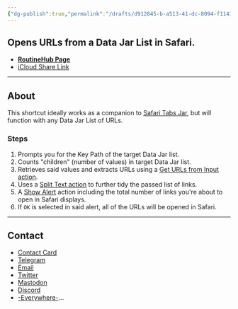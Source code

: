 ```yaml
---
{"dg-publish":true,"permalink":"/drafts/d912845-b-a513-41-dc-8094-f1141-cdb-8-e00/","dgHomeLink":true,"dgPassFrontmatter":false}
---
```



## Opens URLs from a Data Jar List in Safari.

- [**RoutineHub Page**](https://routinehub.co/shortcut/10869)
- [iCloud Share Link](https://www.icloud.com/shortcuts/3210fb87a1b54202914ac9895bb10697)

---

## About

This shortcut ideally works as a companion to [Safari Tabs Jar](https://routinehub.co/shortcut/10868/), but will function with any Data Jar List of URLs.

### Steps
1. Prompts you for the Key Path of the target Data Jar list.
2. Counts "children" (number of values) in target Data Jar list.
3. Retrieves said values and extracts URLs using a [Get URLs from Input action](https://www.matthewcassinelli.com/actions/get-urls-from-input/).
4. Uses a [Split Text action](https://www.matthewcassinelli.com/actions/split-text/) to further tidy the passed list of links.
5. A [Show Alert](https://www.matthewcassinelli.com/actions/show-alert/) action including the total number of links you're about to open in Safari displays.
6. If `OK` is selected in said alert, all of the URLs will be opened in Safari.

---

## Contact

- [Contact Card](https://davidblue.wtf/db.vcf)
- [Telegram](https://t.me/extratone)
- [Email](mailto:davidblue@extratone.com) 
- [Twitter](https://twitter.com/NeoYokel)
- [Mastodon](https://mastodon.social/@DavidBlue)
- [Discord](https://discord.gg/0b9KQUKP858b0iZF)
- [-Everywhere-](https://raindrop.io/davidblue/social-directory-21059174)...